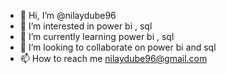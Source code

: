 - 👋 Hi, I’m @nilaydube96
- 👀 I’m interested in power bi , sql
- 🌱 I’m currently learning power bi , sql
- 💞️ I’m looking to collaborate on power bi and sql
- 📫 How to reach me nilaydube96@gmail.com

<!---
nilaydube96/nilaydube96 is a ✨ special ✨ repository because its `README.md` (this file) appears on your GitHub profile.
You can click the Preview link to take a look at your changes.
--->
